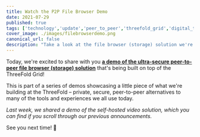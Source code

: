 ```yaml
---
title: Watch the P2P File Browser Demo
date: 2021-07-29
published: true
tags: ['technology','update','peer_to_peer','threefold_grid','digital_twin']
cover_image: ./images/filebrowserdemo.png
canonical_url: false
description: "Take a look at the file browser (storage) solution we're building at ThreeFold!"
---
```


Today, we're excited to share with you **[a demo of the ultra-secure peer-to-peer file browser (storage) solution](https://www.youtube.com/watch?v=oT_dKuvF6Ng)** that's being built on top of the ThreeFold Grid!

This is part of a series of demos showcasing a little piece of what we're building at the ThreeFold – private, secure, peer-to-peer alternatives to many of the tools and experiences we all use today.

*Last week, we shared a demo of the self-hosted video solution, which you can find if you scroll through our previous announcements.*

See you next time! 👋
